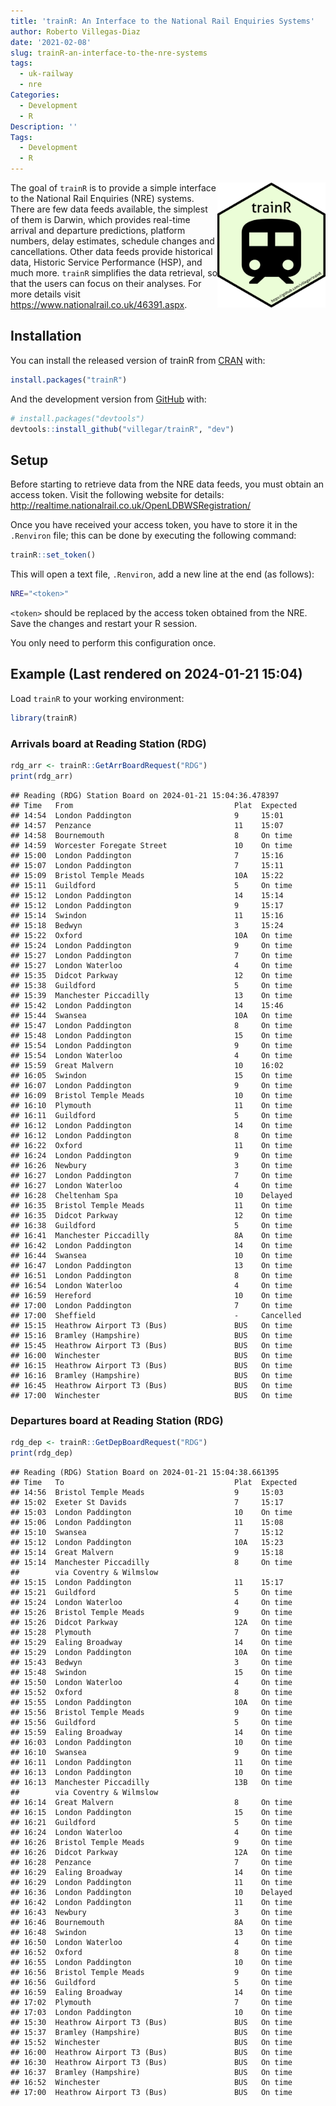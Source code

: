 ```yaml
---
title: 'trainR: An Interface to the National Rail Enquiries Systems'
author: Roberto Villegas-Diaz
date: '2021-02-08'
slug: trainR-an-interface-to-the-nre-systems
tags:
  - uk-railway
  - nre
Categories:
  - Development
  - R
Description: ''
Tags:
  - Development
  - R
---
```


<img src="https://raw.githubusercontent.com/villegar/trainR/main/inst/images/logo.png" alt="logo" align="right" height=200px/>

The goal of `trainR` is to provide a simple interface to the 
National Rail Enquiries (NRE) systems. There are few data feeds 
available, the simplest of them is Darwin, which provides real-time 
arrival and departure predictions, platform numbers, delay estimates, 
schedule changes and cancellations. Other data feeds provide historical 
data, Historic Service Performance (HSP), and much more. `trainR` 
simplifies the data retrieval, so that the users can focus on their 
analyses. For more details visit 
https://www.nationalrail.co.uk/46391.aspx.

## Installation

You can install the released version of trainR from [CRAN](https://CRAN.R-project.org) with:

``` r
install.packages("trainR")
```

And the development version from [GitHub](https://github.com/) with:

``` r
# install.packages("devtools")
devtools::install_github("villegar/trainR", "dev")
```

## Setup
Before starting to retrieve data from the NRE data feeds, you must obtain an access token. 
Visit the following website for details: http://realtime.nationalrail.co.uk/OpenLDBWSRegistration/

Once you have received your access token, you have to store it in the `.Renviron` file; this can be 
done by executing the following command:


```r
trainR::set_token()
```

This will open a text file, `.Renviron`, add a new line at the end (as follows):

```bash
NRE="<token>"
```

`<token>` should be replaced by the access token obtained from the NRE. Save the changes and restart 
your R session.

You only need to perform this configuration once.

## Example (Last rendered on 2024-01-21 15:04)

Load `trainR` to your working environment:

```r
library(trainR)
```

### Arrivals board at Reading Station (RDG)


```r
rdg_arr <- trainR::GetArrBoardRequest("RDG")
print(rdg_arr)
```

```
## Reading (RDG) Station Board on 2024-01-21 15:04:36.478397
## Time   From                                    Plat  Expected
## 14:54  London Paddington                       9     15:01
## 14:57  Penzance                                11    15:07
## 14:58  Bournemouth                             8     On time
## 14:59  Worcester Foregate Street               10    On time
## 15:00  London Paddington                       7     15:16
## 15:07  London Paddington                       7     15:11
## 15:09  Bristol Temple Meads                    10A   15:22
## 15:11  Guildford                               5     On time
## 15:12  London Paddington                       14    15:14
## 15:12  London Paddington                       9     15:17
## 15:14  Swindon                                 11    15:16
## 15:18  Bedwyn                                  3     15:24
## 15:22  Oxford                                  10A   On time
## 15:24  London Paddington                       9     On time
## 15:27  London Paddington                       7     On time
## 15:27  London Waterloo                         4     On time
## 15:35  Didcot Parkway                          12    On time
## 15:38  Guildford                               5     On time
## 15:39  Manchester Piccadilly                   13    On time
## 15:42  London Paddington                       14    15:46
## 15:44  Swansea                                 10A   On time
## 15:47  London Paddington                       8     On time
## 15:48  London Paddington                       15    On time
## 15:54  London Paddington                       9     On time
## 15:54  London Waterloo                         4     On time
## 15:59  Great Malvern                           10    16:02
## 16:05  Swindon                                 15    On time
## 16:07  London Paddington                       9     On time
## 16:09  Bristol Temple Meads                    10    On time
## 16:10  Plymouth                                11    On time
## 16:11  Guildford                               5     On time
## 16:12  London Paddington                       14    On time
## 16:12  London Paddington                       8     On time
## 16:22  Oxford                                  11    On time
## 16:24  London Paddington                       9     On time
## 16:26  Newbury                                 3     On time
## 16:27  London Paddington                       7     On time
## 16:27  London Waterloo                         4     On time
## 16:28  Cheltenham Spa                          10    Delayed
## 16:35  Bristol Temple Meads                    11    On time
## 16:35  Didcot Parkway                          12    On time
## 16:38  Guildford                               5     On time
## 16:41  Manchester Piccadilly                   8A    On time
## 16:42  London Paddington                       14    On time
## 16:44  Swansea                                 10    On time
## 16:47  London Paddington                       13    On time
## 16:51  London Paddington                       8     On time
## 16:54  London Waterloo                         4     On time
## 16:59  Hereford                                10    On time
## 17:00  London Paddington                       7     On time
## 17:00  Sheffield                               -     Cancelled
## 15:15  Heathrow Airport T3 (Bus)               BUS   On time
## 15:16  Bramley (Hampshire)                     BUS   On time
## 15:45  Heathrow Airport T3 (Bus)               BUS   On time
## 16:00  Winchester                              BUS   On time
## 16:15  Heathrow Airport T3 (Bus)               BUS   On time
## 16:16  Bramley (Hampshire)                     BUS   On time
## 16:45  Heathrow Airport T3 (Bus)               BUS   On time
## 17:00  Winchester                              BUS   On time
```

### Departures board at Reading Station (RDG)


```r
rdg_dep <- trainR::GetDepBoardRequest("RDG")
print(rdg_dep)
```

```
## Reading (RDG) Station Board on 2024-01-21 15:04:38.661395
## Time   To                                      Plat  Expected
## 14:56  Bristol Temple Meads                    9     15:03
## 15:02  Exeter St Davids                        7     15:17
## 15:03  London Paddington                       10    On time
## 15:06  London Paddington                       11    15:08
## 15:10  Swansea                                 7     15:12
## 15:12  London Paddington                       10A   15:23
## 15:14  Great Malvern                           9     15:18
## 15:14  Manchester Piccadilly                   8     On time
##        via Coventry & Wilmslow                 
## 15:15  London Paddington                       11    15:17
## 15:21  Guildford                               5     On time
## 15:24  London Waterloo                         4     On time
## 15:26  Bristol Temple Meads                    9     On time
## 15:26  Didcot Parkway                          12A   On time
## 15:28  Plymouth                                7     On time
## 15:29  Ealing Broadway                         14    On time
## 15:29  London Paddington                       10A   On time
## 15:43  Bedwyn                                  3     On time
## 15:48  Swindon                                 15    On time
## 15:50  London Waterloo                         4     On time
## 15:52  Oxford                                  8     On time
## 15:55  London Paddington                       10A   On time
## 15:56  Bristol Temple Meads                    9     On time
## 15:56  Guildford                               5     On time
## 15:59  Ealing Broadway                         14    On time
## 16:03  London Paddington                       10    On time
## 16:10  Swansea                                 9     On time
## 16:11  London Paddington                       11    On time
## 16:13  London Paddington                       10    On time
## 16:13  Manchester Piccadilly                   13B   On time
##        via Coventry & Wilmslow                 
## 16:14  Great Malvern                           8     On time
## 16:15  London Paddington                       15    On time
## 16:21  Guildford                               5     On time
## 16:24  London Waterloo                         4     On time
## 16:26  Bristol Temple Meads                    9     On time
## 16:26  Didcot Parkway                          12A   On time
## 16:28  Penzance                                7     On time
## 16:29  Ealing Broadway                         14    On time
## 16:29  London Paddington                       11    On time
## 16:36  London Paddington                       10    Delayed
## 16:42  London Paddington                       11    On time
## 16:43  Newbury                                 3     On time
## 16:46  Bournemouth                             8A    On time
## 16:48  Swindon                                 13    On time
## 16:50  London Waterloo                         4     On time
## 16:52  Oxford                                  8     On time
## 16:55  London Paddington                       10    On time
## 16:56  Bristol Temple Meads                    9     On time
## 16:56  Guildford                               5     On time
## 16:59  Ealing Broadway                         14    On time
## 17:02  Plymouth                                7     On time
## 17:03  London Paddington                       10    On time
## 15:30  Heathrow Airport T3 (Bus)               BUS   On time
## 15:37  Bramley (Hampshire)                     BUS   On time
## 15:52  Winchester                              BUS   On time
## 16:00  Heathrow Airport T3 (Bus)               BUS   On time
## 16:30  Heathrow Airport T3 (Bus)               BUS   On time
## 16:37  Bramley (Hampshire)                     BUS   On time
## 16:52  Winchester                              BUS   On time
## 17:00  Heathrow Airport T3 (Bus)               BUS   On time
```
